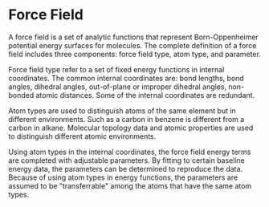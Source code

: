 # Force Field

A force field is a set of analytic functions that represent Born-Oppenheimer potential energy surfaces for molecules. The complete definition of a force field includes three components: force field type, atom type, and parameter. 

Force field type refer to a set of fixed energy functions in internal coordinates. The common internal coordinates are: bond lengths, bond angles, dihedral angles, out-of-plane or improper dihedral angles, non-bonded atomic distances. Some of the internal coordinates are redundant. 

Atom types are used to distinguish atoms of the same element but in different environments. Such as a carbon in benzene is different from a carbon in alkane. Molecular topology data and atomic properties are used to distinguish different atomic environments.

Using atom types in the internal coordinates, the force field energy terms are completed with adjustable parameters. By fitting to certain baseline energy data, the parameters can be determined to reproduce the data. Because of using atom types in energy functions, the parameters are assumed to be "transferrable" among the atoms that have the same atom types. 
